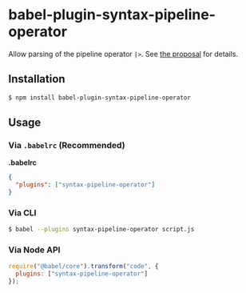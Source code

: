 # babel-plugin-syntax-pipeline-operator

Allow parsing of the pipeline operator `|>`. See [the proposal](https://github.com/tc39/proposal-pipeline-operator) for details.

## Installation

```sh
$ npm install babel-plugin-syntax-pipeline-operator
```

## Usage

### Via `.babelrc` (Recommended)

**.babelrc**

```json
{
  "plugins": ["syntax-pipeline-operator"]
}
```

### Via CLI

```sh
$ babel --plugins syntax-pipeline-operator script.js
```

### Via Node API

```javascript
require("@babel/core").transform("code", {
  plugins: ["syntax-pipeline-operator"]
});
```
